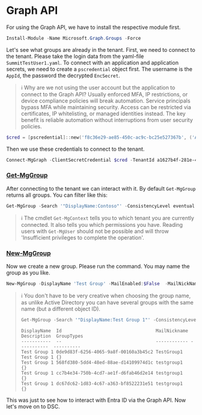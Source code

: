 # Graph API

For using the Graph API, we have to install the respective module first.

```powershell
Install-Module -Name Microsoft.Graph.Groups -Force
```

Let's see what groups are already in the tenant. First, we need to connect to the tenant. Please take the login data from the yaml-file `SummitTestUser1.yaml`. To connect with an application and application secrets, we need to create a `pscredential` object first. The username is the `AppId`, the password the decrypted `EncSecret`.

> :information_source: Why are we not using the user account but the application to connect to the Graph API? Usually enforced MFA, IP restrictions, or device compliance policies will break automation. Service principals bypass MFA while maintaining security. Access can be restricted via certificates, IP whitelisting, or managed identities instead. The key benefit is reliable automation without interruptions from user security policies.


```powershell
$cred = [pscredential]::new('f8c36e29-ae85-450c-ac9c-bc25e527367b', ('ABCDEFGHIJKLMNOPQRSTUVWXYZABCDEFGHIJKLMN' | ConvertTo-SecureString -AsPlainText -Force))
```

Then we use these credentials to connect to the tenant.

```powershell
Connect-MgGraph -ClientSecretCredential $cred -TenantId a1627b4f-281e-4f8b-bf13-bddc0eb6857e
```

### [Get-MgGroup](https://learn.microsoft.com/en-us/powershell/module/microsoft.graph.groups/get-mggroup?view=graph-powershell-1.0)

After connecting to the tenant we can interact with it. By default `Get-MgGroup` returns all groups. You can filter like this:

```powershell
Get-MgGroup -Search '"DisplayName:Contoso"' -ConsistencyLevel eventual
```

> :information_source: The cmdlet `Get-MgContext` tells you to which tenant you are currently connected. It also tells you which permissions you have. Reading users with `Get-MgUser` should not be possible and will throw 'Insufficient privileges to complete the operation'.

### [New-MgGroup](https://learn.microsoft.com/en-us/powershell/module/microsoft.graph.groups/new-mggroup?view=graph-powershell-1.0)

Now we create a new group. Please run the command. You may name the group as you like.

```powershell
New-MgGroup -DisplayName 'Test Group' -MailEnabled:$False  -MailNickName 'testgroup' -SecurityEnabled
```

> :information_source: You don't have to be very creative when choosing the group name, as unlike Active Directory you can have several groups with the same name (but a different object ID).
>
> ```powershell
> Get-MgGroup -Search '"DisplayName:Test Group 1"' -ConsistencyLevel eventual
> ```
>
> ```text
> DisplayName  Id                                   MailNickname Description  GroupTypes
> -----------  --                                   ------------ -----------  ----------
> Test Group 1 0de9d83f-6256-4065-9a8f-00160a3b45c2 TestGroup1   Test Group 1 {}
> Test Group 1 568fd380-5dd4-48ed-88ae-d14109974d1c testgroup1                {}
> Test Group 1 cc7b4e34-750b-4cd7-ae1f-d6fab46d2e14 testgroup1                {}
> Test Group 1 dc67dc62-1d83-4c67-a363-bf8522231e51 testgroup1                {}
> ```

This was just to see how to interact with Entra ID via the Graph API. Now let's move on to DSC.
